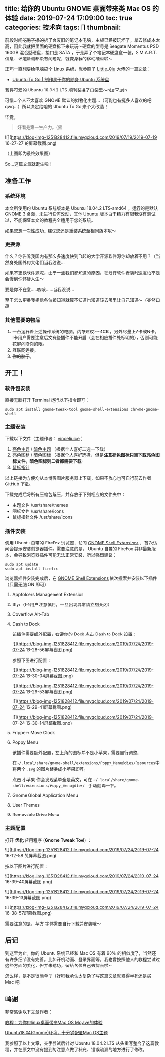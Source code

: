 title: 给你的 Ubuntu GNOME 桌面带来类 Mac OS 的体验 
date: 2019-07-24 17:09:00
toc: true
categories: 技术向
tags: []
thumbnail: 
---
前段时间~~吃饱了撑的~~拆了台废旧的笔记本电脑，主板已经被玩坏了，拿去修成本太高，因此我就把里面的硬盘拆下来玩玩～硬盘的型号是 Seagate Momentus PSD 160GB 混合型硬盘，接口是 SATA ，于是弄了个笔记本硬盘盒一装，S.M.A.R.T. 信息、坏道检测都没有问题呢，就变身我的移动硬盘啦～

正巧一直想要给电脑搞个 Linux 系统，就参照了 [Little_Qiu](https://www.littleqiu.net/) 大佬的一篇文章：

- [Ubuntu To Go | 制作属于你的随身 Ubuntu 系统盘](https://www.littleqiu.net/archives/771)

我将可爱的 Ubuntu 18.04.2 LTS 顺利装进了口袋里～n(*≧▽≦*)n

可惜...个人不太喜欢 GNOME 默认的拟物化主题...（可能也有挺多人喜欢的吧qwq...）所以决定给咱的 Ubuntu To Go 来个大改造！

毕竟，

> 好看是第一生产力。（雾

![](https://blog-img-1251828412.file.myqcloud.com/2019/07/19/2019-07-19 16-27-27 的屏幕截图.png)

（上图即为最终效果图）

So...这篇文章就诞生啦！

<!--more-->

## 准备工作 ##

### 系统环境 ###

本文所使用的 Ubuntu 系统版本是 Ubuntu 18.04.2 LTS-amd64 ，运行的是默认 GNOME 3 桌面，未进行任何改动，其他 Ubuntu 版本由于精力有限我没有测试过，不能保证本文的教程完全适用于您的系统。

如果您想一次性成功...建议您还是重装系统至相同版本呢～

### 更换源 ###

什么？你告诉我国内有那么多速度快到飞起的大学开源软件源你却放着不用？（当然身处国外的大佬们当我没说...

如果不更换软件源呢，由于一些我们都知道的原因，在进行软件安装时速度怕不是会慢到你怀疑人生～

要是你不在意.....咳咳......当我没说...

至于怎么更换我相信各位都知道就算不知道也知道该去哪里让自己知道～（突然口胡

### 其他需要的物品 ###

1. 一台运行着上述操作系统的电脑，内存建议>=4GB ，另外尽量上A卡或N卡，I卡用户需要注意后文有些插件不能开启（会在相应插件处标明的），否则可能花屏闪瞎你的眼。
2. 互联网连接。
3. ~~你的脑子~~。

## 开工！ ##

### 软件包安装 ###

直接无脑打开 Terminal 运行以下指令即可：

```
sudo apt install gnome-tweak-tool gnome-shell-extensions chrome-gnome-shell
```

### 主题安装 ###

下载以下文件（主题作者： [vinceliuice](https://github.com/vinceliuice) ）

1. [亮色主题](https://blog-img-1251828412.file.myqcloud.com/2019/07/24/Sierra-light-thin.tar.xz) / [暗色主题](https://blog-img-1251828412.file.myqcloud.com/2019/07/24/Sierra-dark-thin.tar.xz) （根据个人喜好二选一下载）
2. [亮色图标](https://blog-img-1251828412.file.myqcloud.com/2019/07/24/MacOSX-icons.tar.xz) / [暗色图标](https://blog-img-1251828412.file.myqcloud.com/2019/07/24/MacOSX-dark-icons.tar.xz) （根据个人喜好选择，但是**注意亮色图标只需下载亮色图标文件，暗色图标则二者都需要下载**）
3. [鼠标指针](https://blog-img-1251828412.file.myqcloud.com/2019/07/24/MacOSX-cursors.tar.xz)

以上链接为方便均从本博客图片服务器上下载，如果不放心也可自行前去作者 GitHub 下载。

下载完成后将所有压缩包解压，并存放于下列相应的文件夹中：

- 主题文件 /usr/share/themes
- 图标文件 /usr/share/icons
- 鼠标指针文件 /usr/share/icons

### 插件安装 ###

使用 Ubuntu 自带的 FireFox 浏览器，访问 [GNOME Shell Extensions](https://extensions.gnome.org/) ，首次访问会提示安装浏览器插件。需要注意的是， Ubuntu 自带的 FireFox 并非最新版本，会导致浏览器插件可能无法正常安装，所以强烈建议：

```
sudo apt update
sudo apt install firefox
```

浏览器插件安装完成后，在 [GNOME Shell Extensions](https://extensions.gnome.org/) 依次搜索并安装以下插件（只需无脑 ON 即可）

1. Appfolders Management Extension

2. Blyr（I卡用户注意慎用，一旦出现异常请立刻关闭）

3. Coverflow Alt-Tab

4. Dash to Dock

   该插件需要额外配置，右键你的 Dock 点击 Dash to Dock 设置：

   ![](https://blog-img-1251828412.file.myqcloud.com/2019/07/24/2019-07-24 16-28-56屏幕截图.png)

   参照下图进行配置：

   ![](https://blog-img-1251828412.file.myqcloud.com/2019/07/24/2019-07-24 16-30-04屏幕截图.png)
   
   ![](https://blog-img-1251828412.file.myqcloud.com/2019/07/24/2019-07-24 16-29-53屏幕截图.png)
   
   ![](https://blog-img-1251828412.file.myqcloud.com/2019/07/24/2019-07-24 16-29-41屏幕截图.png)
   
   ![](https://blog-img-1251828412.file.myqcloud.com/2019/07/24/2019-07-24 16-30-14屏幕截图.png)
   
5. Frippery Move Clock

6. Poppy Menu

   该插件需要额外配置，左上角的图标并不是小苹果，需要自行调整。

   在` ~/.local/share/gnome-shell/extensions/Poppy_Menu@dies/Resources `中将两个 `.svg` 的图片替换成小苹果即可。

   点击 小苹果 你会发现菜单全是英文，可在 `~/.local/share/gnome-shell/extensions/Poppy_Menu@dies/ ` 手动翻译一下。

7. Gnome Global Application Menu

8. User Themes

9. Removable Drive Menu

### 主题配置 ###

打开 **优化** 应用程序 (**Gnome Tweak Tool**) ：

![](https://blog-img-1251828412.file.myqcloud.com/2019/07/24/2019-07-24 16-12-58 的屏幕截图.png)

按以下图片进行配置：

![](https://blog-img-1251828412.file.myqcloud.com/2019/07/24/2019-07-24 16-39-40屏幕截图.png)

![](https://blog-img-1251828412.file.myqcloud.com/2019/07/24/2019-07-24 16-39-13屏幕截图.png)

![](https://blog-img-1251828412.file.myqcloud.com/2019/07/24/2019-07-24 16-38-57屏幕截图.png)

需要注意的是，苹方 字体需要自行下载并安装哦～

## 后记 ##

到这里为止，你的 Ubuntu 系统已经和 Mac OS 有着 90% 的相似度了，当然还有许多细节没有完善。比如开机动画、登录界面等，我也曾按照他人的教程尝试过这些方面的美化，但并未成功，留给各位自己去探索啦～

怎么样，是不是很简单？（好吧我承认太复杂了写这篇文章就累得半死还是买 Mac 吧

## 鸣谢 ##

非常感谢以下文章作者：

[教程：为你的linux桌面带来Mac OS Mojave的体验](https://zhuanlan.zhihu.com/p/37852274)

[Ubuntu18.04(Gnome)环境，十分钟配置Mac OS主题](https://zhuanlan.zhihu.com/p/71588449)

我参照了以上文章，亲手尝试后针对 Ubuntu 18.04.2 LTS 从头重写整合了这篇教程，并在原文中没有提到的注意点做了补充、错误疏漏的地方进行了修改。